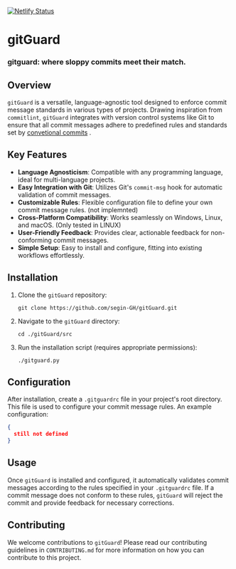 [![Netlify Status](https://api.netlify.com/api/v1/badges/534b5350-01ca-4019-8003-0d62132d30c2/deploy-status)](https://app.netlify.com/sites/gitguard/deploys)

# gitGuard

### gitguard: where sloppy commits meet their match.



## Overview

`gitGuard` is a versatile, language-agnostic tool designed to enforce commit message standards in various types of projects. Drawing inspiration from `commitlint`, `gitGuard` integrates with version control systems like Git to ensure that all commit messages adhere to predefined rules and standards set by  [convetional commits](https://www.conventionalcommits.org/en/v1.0.0/#summary) .

## Key Features

- **Language Agnosticism**: Compatible with any programming language, ideal for multi-language projects.
- **Easy Integration with Git**: Utilizes Git's `commit-msg` hook for automatic validation of commit messages.
- **Customizable Rules**: Flexible configuration file to define your own commit message rules. (not implemnted)
- **Cross-Platform Compatibility**: Works seamlessly on Windows, Linux, and macOS. (Only tested in LINUX)
- **User-Friendly Feedback**: Provides clear, actionable feedback for non-conforming commit messages.
- **Simple Setup**: Easy to install and configure, fitting into existing workflows effortlessly.

## Installation

1. Clone the `gitGuard` repository:
   ```
   git clone https://github.com/segin-GH/gitGuard.git
   ```
2. Navigate to the `gitGuard` directory:
   ```
   cd ./gitGuard/src
   ```
3. Run the installation script (requires appropriate permissions):
   ```
   ./gitguard.py
   ```

## Configuration

After installation, create a `.gitguardrc` file in your project's root directory. This file is used to configure your commit message rules. An example configuration:

```json
{
  still not defined
}
```

## Usage

Once `gitGuard` is installed and configured, it automatically validates commit messages according to the rules specified in your `.gitguardrc` file. If a commit message does not conform to these rules, `gitGuard` will reject the commit and provide feedback for necessary corrections.

## Contributing

We welcome contributions to `gitGuard`! Please read our contributing guidelines in `CONTRIBUTING.md` for more information on how you can contribute to this project.



